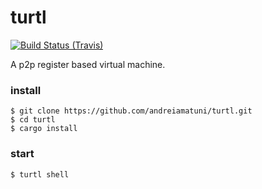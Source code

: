 # turtl

[![Build Status (Travis)](https://travis-ci.org/andreiamatuni/turtl.svg?branch=master)](https://travis-ci.org/amatuni/turtl)


A p2p register based virtual machine.


### install

```
$ git clone https://github.com/andreiamatuni/turtl.git
$ cd turtl
$ cargo install
```

### start

```
$ turtl shell
```